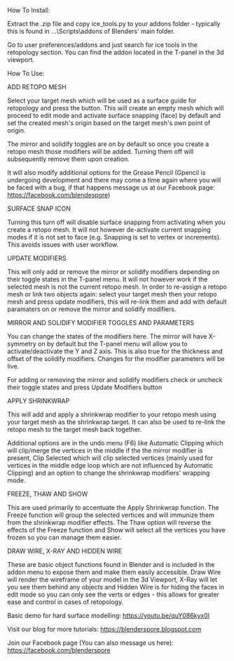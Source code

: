 How To Install:

Extract the .zip file and copy ice_tools.py to your addons folder - typically this is found in
...\Scripts\addons of Blenders' main folder.

Go to user preferences/addons and just search for ice tools in the retopology section. You can
find the addon located in the T-panel in the 3d viewport.

How To Use:

ADD RETOPO MESH

Select your target mesh which will be used as a surface guide for retopology and
press the button. This will create an empty mesh which will proceed to edit mode and activate
surface snapping (face) by default and set the created mesh's origin based on the target mesh's
own point of origin.

The mirror and solidify toggles are on by default so once you create a retopo mesh those
modifiers will be added. Turning them off will subsequently remove them upon creation.

It will also modify additional options for the Grease Pencil
(Gpencil is undergoing development and there may come a time again where you will be faced with a
bug, if that happens message us at our Facebook page: https://facebook.com/blendespore)

SURFACE SNAP ICON

Turning this turn off will disable surface snapping from activating when you create
a retopo mesh. It will not however de-activate current snapping modes if it is not set to face
(e.g. Snapping is set to vertex or increments). This avoids issues with user workflow.

UPDATE MODIFIERS

This will only add or remove the mirror or solidify modifiers depending on their toggle states in
the T-panel menu. It will not however work if the selected mesh is not the current retopo mesh.
In order to re-assign a retopo mesh or link two objects again: select your target mesh then your
retopo mesh and press update modifiers, this will re-link them and add with default paramaters on
or remove the mirror and solidify modifiers.

MIRROR AND SOLIDIFY MODIFIER TOGGLES AND PARAMETERS

You can change the states of the modifiers here. The mirror will have X-symmetry on by default
but the T-panel menu will allow you to activate/deactivate the Y and Z axis. This is also true
for the thickness and offset of the solidify modifiers. Changes for the modifier parameters will
be live.

For adding or removing the mirror and solidify modifiers check or uncheck their toggle states and
press Update Modifiers button

APPLY SHRINKWRAP

This will add and apply a shrinkwrap modifier to your retopo mesh using your target mesh as the
shrinkwrap target. It can also be used to re-link the retopo mesh to the target mesh back
together.

Additional options are in the undo menu (F6) like Automatic Clipping which will
clip/merge the vertices in the middle if the the mirror modifier is present, Clip Selected which
will clip selected vertices (mainly used for vertices in the middle edge loop which are not
influenced by Automatic Clipping) and an option to change the shrinkwrap modifiers' wrapping mode.

FREEZE, THAW AND SHOW

This are used primarily to accentuate the Apply Shrinkwrap function. The Freeze function will
group the selected vertices and will immunize them from the shrinkwrap modifier effects. The Thaw
option will reverse the effects of the Freeze function and Show will select all the vertices you
have frozen so you can manage them easier.

DRAW WIRE, X-RAY AND HIDDEN WIRE

These are basic object functions found in Blender and is included in the addon menu to expose
them and make them easily accessible. Draw Wire will render the wireframe of your model in the 3d
Viewport, X-Ray will let you see them behind any objects and Hidden Wire is for hiding the faces
in edit mode so you can only see the verts or edges - this allows for greater ease and control in
cases of retopology.

Basic demo for hard surface modelling: https://youtu.be/quY086kyx0I

Visit our blog for more tutorials: https://blenderspore.blogspot.com

Join our Facebook page (You can also message us here): https://facebook.com/blenderspore
